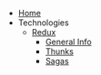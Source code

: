 <!-- docs/_sidebar.md -->

* [Home](/)
* Technologies
  * [Redux]()
	* [General Info]()
	* [Thunks]()
	* [Sagas](redux_sagas.md)

